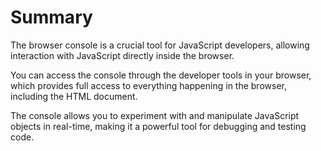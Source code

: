 # Summary

The browser console is a crucial tool for JavaScript developers, allowing interaction with JavaScript directly inside the browser.

You can access the console through the developer tools in your browser, which provides full access to everything happening in the browser, including the HTML document.

The console allows you to experiment with and manipulate JavaScript objects in real-time, making it a powerful tool for debugging and testing code.
